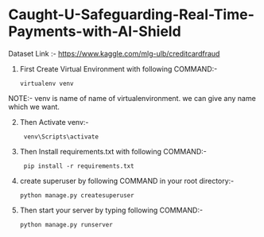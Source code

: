 # Caught-U-Safeguarding-Real-Time-Payments-with-AI-Shield

Dataset Link :- https://www.kaggle.com/mlg-ulb/creditcardfraud

1)  First  Create Virtual Environment with following COMMAND:-

        virtualenv venv

 NOTE:- venv is name of name of virtualenvironment. we can give any name which we want.

2) Then Activate venv:-

        venv\Scripts\activate

3) Then Install requirements.txt with following COMMAND:-

        pip install -r requirements.txt


4)  create superuser by following COMMAND in your root directory:-

        python manage.py createsuperuser

5)  Then start your server by typing following COMMAND:-

        python manage.py runserver